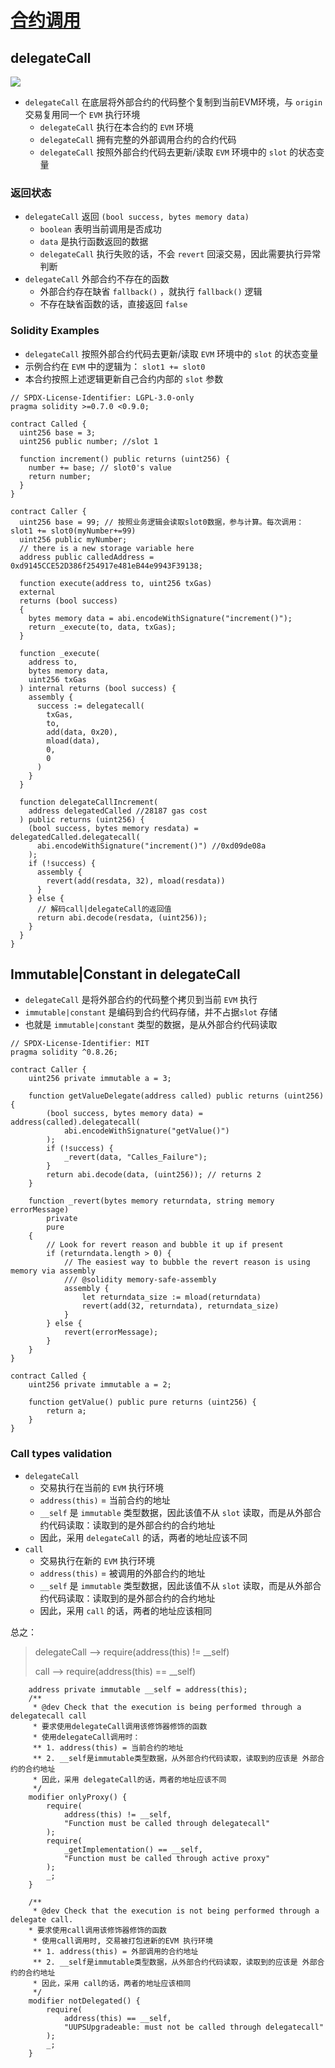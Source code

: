 # [合约调用](https://www.rareskills.io/post/delegatecall)
## delegateCall
![](../common_knowledge/images/delegatecall-pic.png)
- `delegateCall` 在底层将外部合约的代码整个复制到当前EVM环境，与 `origin` 交易复用同一个 `EVM` 执行环境
  - `delegateCall` 执行在本合约的 `EVM` 环境 
  - `delegateCall` 拥有完整的外部调用合约的合约代码
  - `delegateCall` 按照外部合约代码去更新/读取 `EVM` 环境中的 `slot` 的状态变量
### 返回状态
- `delegateCall` 返回 `(bool success, bytes memory data)`
  - `boolean` 表明当前调用是否成功
  - `data` 是执行函数返回的数据
  - `delegateCall` 执行失败的话，不会 `revert` 回滚交易，因此需要执行异常判断
- `delegateCall` 外部合约不存在的函数
  - 外部合约存在缺省 `fallback()` ，就执行 `fallback()` 逻辑
  - 不存在缺省函数的话，直接返回 `false`
### Solidity Examples
- `delegateCall` 按照外部合约代码去更新/读取 `EVM` 环境中的 `slot` 的状态变量
- 示例合约在 `EVM` 中的逻辑为： `slot1 += slot0`
- 本合约按照上述逻辑更新自己合约内部的 `slot` 参数
```solidity
// SPDX-License-Identifier: LGPL-3.0-only
pragma solidity >=0.7.0 <0.9.0;

contract Called {
  uint256 base = 3;
  uint256 public number; //slot 1

  function increment() public returns (uint256) {
    number += base; // slot0's value
    return number;
  }
}

contract Caller {
  uint256 base = 99; // 按照业务逻辑会读取slot0数据，参与计算。每次调用：slot1 += slot0(myNumber+=99)
  uint256 public myNumber;
  // there is a new storage variable here
  address public calledAddress = 0xd9145CCE52D386f254917e481eB44e9943F39138;

  function execute(address to, uint256 txGas)
  external
  returns (bool success)
  {
    bytes memory data = abi.encodeWithSignature("increment()");
    return _execute(to, data, txGas);
  }

  function _execute(
    address to,
    bytes memory data,
    uint256 txGas
  ) internal returns (bool success) {
    assembly {
      success := delegatecall(
        txGas,
        to,
        add(data, 0x20),
        mload(data),
        0,
        0
      )
    }
  }

  function delegateCallIncrement(
    address delegatedCalled //28187 gas cost
  ) public returns (uint256) {
    (bool success, bytes memory resdata) = delegatedCalled.delegatecall(
      abi.encodeWithSignature("increment()") //0xd09de08a
    );
    if (!success) {
      assembly {
        revert(add(resdata, 32), mload(resdata))
      }
    } else {
      // 解码call|delegateCall的返回值
      return abi.decode(resdata, (uint256));
    }
  }
}
```
## Immutable|Constant in delegateCall
- `delegateCall` 是将外部合约的代码整个拷贝到当前 `EVM` 执行
- `immutable|constant` 是编码到合约代码存储，并不占据`slot` 存储
- 也就是 `immutable|constant` 类型的数据，是从外部合约代码读取
```solidity
// SPDX-License-Identifier: MIT
pragma solidity ^0.8.26;

contract Caller {
    uint256 private immutable a = 3;

    function getValueDelegate(address called) public returns (uint256) {
        (bool success, bytes memory data) = address(called).delegatecall(
            abi.encodeWithSignature("getValue()")
        );
        if (!success) {
            _revert(data, "Calles_Failure");
        }
        return abi.decode(data, (uint256)); // returns 2
    }

    function _revert(bytes memory returndata, string memory errorMessage)
        private
        pure
    {
        // Look for revert reason and bubble it up if present
        if (returndata.length > 0) {
            // The easiest way to bubble the revert reason is using memory via assembly
            /// @solidity memory-safe-assembly
            assembly {
                let returndata_size := mload(returndata)
                revert(add(32, returndata), returndata_size)
            }
        } else {
            revert(errorMessage);
        }
    }
}

contract Called {
    uint256 private immutable a = 2;

    function getValue() public pure returns (uint256) {
        return a;
    }
}
```
### Call types validation
- `delegateCall`
  - 交易执行在当前的 `EVM` 执行环境
  - `address(this)` = 当前合约的地址
  - `__self` 是 `immutable` 类型数据，因此该值不从 `slot` 读取，而是从外部合约代码读取：读取到的是外部合约的合约地址 
  - 因此，采用 `delegateCall` 的话，两者的地址应该不同
- `call`
  - 交易执行在新的 `EVM` 执行环境
  - `address(this)` = 被调用的外部合约的地址
  - `__self` 是 `immutable` 类型数据，因此该值不从 `slot` 读取，而是从外部合约代码读取：读取到的是外部合约的合约地址
  - 因此，采用 `call` 的话，两者的地址应该相同

总之：
> delegateCall --> require(address(this) != __self)
>
> call --> require(address(this) == __self)
```solidity
    address private immutable __self = address(this);
    /**
     * @dev Check that the execution is being performed through a delegatecall call
     * 要求使用delegateCall调用该修饰器修饰的函数
     * 使用delegateCall调用时：
     ** 1. address(this) = 当前合约的地址
     ** 2. __self是immutable类型数据，从外部合约代码读取，读取到的应该是 外部合约的合约地址
     * 因此，采用 delegateCall的话，两者的地址应该不同
     */
    modifier onlyProxy() {
        require(
            address(this) != __self,
            "Function must be called through delegatecall"
        );
        require(
            _getImplementation() == __self,
            "Function must be called through active proxy"
        );
        _;
    }

    /**
     * @dev Check that the execution is not being performed through a delegate call.
    * 要求使用call调用该修饰器修饰的函数
     * 使用call调用时, 交易被打包进新的EVM 执行环境
     ** 1. address(this) = 外部调用的合约地址
     ** 2. __self是immutable类型数据，从外部合约代码读取，读取到的应该是 外部合约的合约地址
     * 因此，采用 call的话，两者的地址应该相同
     */
    modifier notDelegated() {
        require(
            address(this) == __self,
            "UUPSUpgradeable: must not be called through delegatecall"
        );
        _;
    }
```
